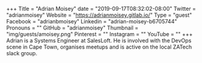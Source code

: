 +++
Title = "Adrian Moisey"
date = "2019-09-17T08:32:02-08:00"
Twitter = "adrianmoisey"
Website = "https://adrianmoisey.gitlab.io/"
Type = "guest"
Facebook = "adrianbmoisey"
Linkedin = "adrian-moisey-b6705744"
Pronouns = ""
GitHub = "adrianmoisey"
Thumbnail = "img/guests/amoisey.png"
Pinterest = ""
Instagram = ""
YouTube = ""
+++
Adrian is a Systems Engineer at SalesLoft. He is involved with the DevOps scene in Cape Town, organises meetups and is active on the local ZATech slack group.
